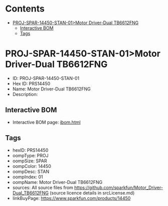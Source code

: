 



Contents
========

* [PROJ-SPAR-14450-STAN-01>Motor Driver-Dual TB6612FNG](#proj-spar-14450-stan-01motor-driver-dual-tb6612fng)
	* [Interactive BOM](#interactive-bom)
	* [Tags](#tags)

# PROJ-SPAR-14450-STAN-01>Motor Driver-Dual TB6612FNG

- ID: PROJ-SPAR-14450-STAN-01
- Hex ID: PRS14450
- Name: Motor Driver-Dual TB6612FNG
- Description: 

## Interactive BOM

- Interactive BOM page: [ibom.html](kicad/bom/ibom.html)

## Tags

- hexID: PRS14450
- oompType: PROJ
- oompSize: SPAR
- oompColor: 14450
- oompDesc: STAN
- oompIndex: 01
- oompName: Motor Driver-Dual TB6612FNG
- sources: All source files from https://github.com/sparkfun/Motor_Driver-Dual_TB6612FNG (source licence details in srcLicense.md)
- linkBuyPage: https://www.sparkfun.com/products/14450
